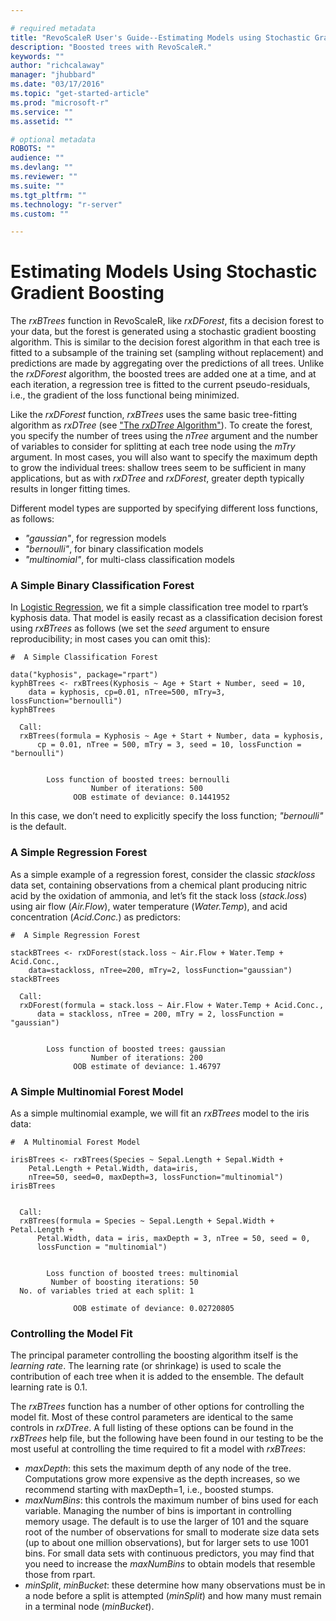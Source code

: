 ```yaml
---

# required metadata
title: "RevoScaleR User's Guide--Estimating Models using Stochastic Gradient Boosting"
description: "Boosted trees with RevoScaleR."
keywords: ""
author: "richcalaway"
manager: "jhubbard"
ms.date: "03/17/2016"
ms.topic: "get-started-article"
ms.prod: "microsoft-r"
ms.service: ""
ms.assetid: ""

# optional metadata
ROBOTS: ""
audience: ""
ms.devlang: ""
ms.reviewer: ""
ms.suite: ""
ms.tgt_pltfrm: ""
ms.technology: "r-server"
ms.custom: ""

---
```


# Estimating Models Using Stochastic Gradient Boosting

The *rxBTrees* function in RevoScaleR, like *rxDForest*, fits a decision forest to your data, but the forest is generated using a stochastic gradient boosting algorithm. This is similar to the decision forest algorithm in that each tree is fitted to a subsample of the training set (sampling without replacement) and predictions are made by aggregating over the predictions of all trees. Unlike the *rxDForest* algorithm, the boosted trees are added one at a time, and at each iteration, a regression tree is fitted to the current pseudo-residuals, i.e., the gradient of the loss functional being minimized.

Like the *rxDForest* function, *rxBTrees* uses the same basic tree-fitting algorithm as *rxDTree* (see ["The *rxDTree* Algorithm"](../scaler-user-guide-decision-tree.md#the-rxdtree-algorithm)). To create the forest, you specify the number of trees using the *nTree* argument and the number of variables to consider for splitting at each tree node using the *mTry* argument. In most cases, you will also want to specify the maximum depth to grow the individual trees: shallow trees seem to be sufficient in many applications, but as with *rxDTree* and *rxDForest*, greater depth typically results in longer fitting times.

Different model types are supported by specifying different loss functions, as follows:

-   *"gaussian"*, for regression models
-   *"bernoulli"*, for binary classification models
-   *"multinomial"*, for multi-class classification models

### A Simple Binary Classification Forest

In [Logistic Regression](../scaler-user-guide-logistic-regression.md), we fit a simple classification tree model to rpart’s kyphosis data. That model is easily recast as a classification decision forest using *rxBTrees* as follows (we set the *seed* argument to ensure reproducibility; in most cases you can omit this):

	#  A Simple Classification Forest
	  
	data("kyphosis", package="rpart")
	kyphBTrees <- rxBTrees(Kyphosis ~ Age + Start + Number, seed = 10,
		data = kyphosis, cp=0.01, nTree=500, mTry=3, lossFunction="bernoulli")
	kyphBTrees

	  Call:
	  rxBTrees(formula = Kyphosis ~ Age + Start + Number, data = kyphosis, 
		  cp = 0.01, nTree = 500, mTry = 3, seed = 10, lossFunction = "bernoulli")
	  
	  
			Loss function of boosted trees: bernoulli 
					  Number of iterations: 500 
				  OOB estimate of deviance: 0.1441952 
	  

In this case, we don’t need to explicitly specify the loss function; *"bernoulli"* is the default.

### A Simple Regression Forest

As a simple example of a regression forest, consider the classic *stackloss* data set, containing observations from a chemical plant producing nitric acid by the oxidation of ammonia, and let’s fit the stack loss (*stack.loss*) using air flow (*Air.Flow*), water temperature (*Water.Temp*), and acid concentration (*Acid.Conc.*) as predictors:

	#  A Simple Regression Forest
	  
	stackBTrees <- rxDForest(stack.loss ~ Air.Flow + Water.Temp + Acid.Conc.,
		data=stackloss, nTree=200, mTry=2, lossFunction="gaussian")
	stackBTrees

	  Call:
	  rxDForest(formula = stack.loss ~ Air.Flow + Water.Temp + Acid.Conc., 
		  data = stackloss, nTree = 200, mTry = 2, lossFunction = "gaussian")
	  
	  
			Loss function of boosted trees: gaussian 
					  Number of iterations: 200 
				  OOB estimate of deviance: 1.46797
	  
### A Simple Multinomial Forest Model

As a simple multinomial example, we will fit an *rxBTrees* model to the iris data:

	#  A Multinomial Forest Model
	  
	irisBTrees <- rxBTrees(Species ~ Sepal.Length + Sepal.Width + 
		Petal.Length + Petal.Width, data=iris,
		nTree=50, seed=0, maxDepth=3, lossFunction="multinomial")
	irisBTrees


	  Call:
	  rxBTrees(formula = Species ~ Sepal.Length + Sepal.Width + Petal.Length + 
		  Petal.Width, data = iris, maxDepth = 3, nTree = 50, seed = 0, 
		  lossFunction = "multinomial")
	  
	  
			Loss function of boosted trees: multinomial 
			 Number of boosting iterations: 50 
	  No. of variables tried at each split: 1 
	  
				  OOB estimate of deviance: 0.02720805  
	  
### Controlling the Model Fit

The principal parameter controlling the boosting algorithm itself is the *learning rate*. The learning rate (or shrinkage) is used to scale the contribution of each tree when it is added to the ensemble. The default learning rate is 0.1.

The *rxBTrees* function has a number of other options for controlling the model fit. Most of these control parameters are identical to the same controls in *rxDTree*. A full listing of these options can be found in the *rxBTrees* help file, but the following have been found in our testing to be the most useful at controlling the time required to fit a model with *rxBTrees*:

-   *maxDepth*: this sets the maximum depth of any node of the tree. Computations grow more expensive as the depth increases, so we recommend starting with maxDepth=1, i.e., boosted stumps.
-   *maxNumBins*: this controls the maximum number of bins used for each variable. Managing the number of bins is important in controlling memory usage. The default is to use the larger of 101 and the square root of the number of observations for small to moderate size data sets (up to about one million observations), but for larger sets to use 1001 bins. For small data sets with continuous predictors, you may find that you need to increase the *maxNumBins* to obtain models that resemble those from rpart.
-   *minSplit*, *minBucket*: these determine how many observations must be in a node before a split is attempted (*minSplit*) and how many must remain in a terminal node (*minBucket*).
